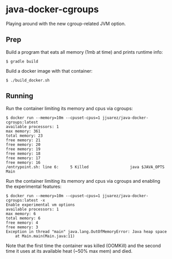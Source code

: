 # java-docker-cgroups

Playing around with the new cgroup-related JVM option.

## Prep

Build a program that eats all memory (1mb at time) and prints runtime info:

```console
$ gradle build
```

Build a docker image with that container:

```console
$ ./build_docker.sh
```

## Running

Run the container limiting its memory and cpus via cgroups:

```console
$ docker run --memory=10m --cpuset-cpus=1 jjuarez/java-docker-cgroups:latest
available processors: 1
max memory: 361
total memory: 23
free memory: 21
free memory: 20
free memory: 19
free memory: 18
free memory: 17
free memory: 16
/entrypoint.sh: line 6:     5 Killed                  java $JAVA_OPTS Main
```

Run the container limiting its memory and cpus via cgroups and enabling the
experimental features:

```console
$ docker run --memory=10m --cpuset-cpus=1 jjuarez/java-docker-cgroups:latest -x
Enable experimental vm options
available processors: 1
max memory: 6
total memory: 6
free memory: 4
free memory: 3
Exception in thread "main" java.lang.OutOfMemoryError: Java heap space
	at Main.main(Main.java:11)
```

Note that the first time the container was killed (OOMKill) and the second time
it uses at its available heat (~50% max mem) and died.
